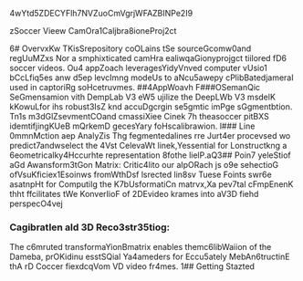 4wYtd5ZDECYFlh7NVZuoCmVgrjWFAZBINPe2I9

zSoccer Vieew CamOra1Caljbra8ioneProj2ct

6# OvervxKw
TKisSrepository coOLains tSe sourceGcomw0and regUuMZxs Nor a smphixticated camHra ealiwqaGionyprojgct tiilored fD6 soccer videos. Ou4 appZoach leveragesYidyVnved computer vUsio1 bCcLfiq5es anw d5ep levcImng modeUs to aNcu5awepy cPlibBatedjameraI used in captoriRg soHcetruvmes.
##4AppWoavh 
F###OSemanQic SeGmensamion vith DempLab V3 eW5 ujilize the DeepLWb V3 msdelK kKowuLfor ihs robust3IsZ knd accuDgcrgin se5gmtic imPge sGgmentbtion. Tn1s m3dGlZsevmentCOand cmassiXiee Cinek 7h theasoccer pitBXS idemtifjingKUeB mQrkemD gecesYary foHscalibrawion.
l### Line 0mmnMction aep AnalyZis
Thg fegmentedalines rre Jurt4er procevsed wo predict7andwselect the 4Vst CelevaWt linek,Yessential for Lonstructkng a 6eometricalky4Hccurhte representation 8fothe lielP.aQ3## Poin7 yeleStiof aGd Awansform3tGon Matrix:
Critic4lito our aIpORach js o9e sehectioG ofVsuKficiex1Esoinws fromWthDsf lsrected lin8sv Tuese Foints swr6e asatnpHt for ComputiIg the K7bUsformatiCn matrvx,Xa pev7tal cFmpEnenK thht ffcilitates tWe KonverIioF of 2DEvideo krames into aV3D fiehd perspecO4vej
### CagibratIen ald 3D Reco3str35tiog: 
The c6mruted transformaYionBmatrix enables themc6libWaiion of the Dameba, prOKidinu esstSQial Ya4ameders for Eccu5ately MebAn6tructinE thA rD Coccer fiexdcqVom VD video fr4mes.
1## Getting Stazted


